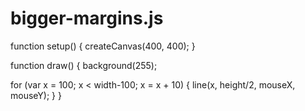 # bigger-margins.js

function setup() {
  createCanvas(400, 400);
}

function draw() {
  background(255);

  for (var x = 100; x < width-100; x = x + 10) {
    line(x, height/2, mouseX, mouseY);
  }
}

